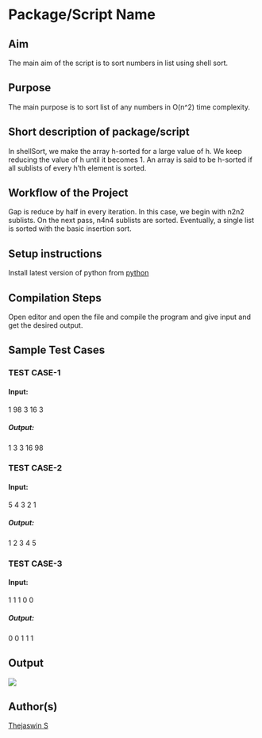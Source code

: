 # Package/Script Name

## Aim

The main aim of the script is to sort numbers in list using shell sort.


## Purpose
The main purpose is to sort list of any numbers in O(n^2) time complexity.


## Short description of package/script

In shellSort, we make the array h-sorted for a large value of h. We keep reducing the value of h until it becomes 1. An array is said to be h-sorted if all sublists of every h’th element is sorted.


## Workflow of the Project

Gap is reduce by half in every iteration. 
In this case, we begin with n2n2 sublists. On the next pass, n4n4 sublists are sorted. Eventually, a single list is sorted with the basic insertion sort.

## Setup instructions

Install latest version of python from [python](https://www.python.org/downloads/)


## Compilation Steps

Open editor and open the file and compile the program and give input and get the desired output.


## Sample Test Cases
<h3>TEST CASE-1</h3>
<h4>Input:</h4>
1 98 3 16 3
<h5>Output:</h5>
1 3 3 16 98

<h3>TEST CASE-2</h3>
<h4>Input:</h4>
5 4 3 2 1
<h5>Output:</h5>
1 2 3 4 5

<h3>TEST CASE-3</h3>
<h4>Input:</h4>
1 1 1 0 0
<h5>Output:</h5>
0 0 1 1 1

## Output

![](https://github.com/thejaswin123/PyAlgo-Tree/blob/main/Sorting/Shell%20Sort/Images/shell_sort.png)

## Author(s)

[Thejaswin S](https://www.github.com/thejaswin123)

